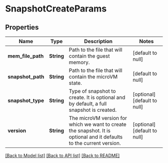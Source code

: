# SnapshotCreateParams

## Properties
Name | Type | Description | Notes
------------ | ------------- | ------------- | -------------
**mem_file_path** | **String** | Path to the file that will contain the guest memory. | [default to null]
**snapshot_path** | **String** | Path to the file that will contain the microVM state. | [default to null]
**snapshot_type** | **String** | Type of snapshot to create. It is optional and by default, a full snapshot is created. | [optional] [default to null]
**version** | **String** | The microVM version for which we want to create the snapshot. It is optional and it defaults to the current version. | [optional] [default to null]

[[Back to Model list]](../README.md#documentation-for-models) [[Back to API list]](../README.md#documentation-for-api-endpoints) [[Back to README]](../README.md)


